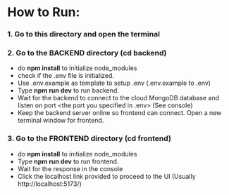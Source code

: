 # How to Run:

### 1. Go to this directory and open the terminal

### 2. Go to the BACKEND directory (cd backend)

- do <strong>npm install</strong> to initialize node_modules
- check if the .env file is initialized.
- Use .env.example as template to setup .env (.env.example to .env)
- Type <strong>npm run dev</strong> to run backend.
- Wait for the backend to connect to the cloud MongoDB database and listen on port <the port you specified in .env> (See console)
- Keep the backend server online so frontend can connect. Open a new terminal window for frontend.

### 3. Go to the FRONTEND directory (cd frontend)

- do <strong>npm install</strong> to initialize node_modules
- Type <strong>npm run dev</strong> to run frontend.
- Wait for the response in the console
- Click the localhost link provided to proceed to the UI (Usually http://localhost:5173/)
